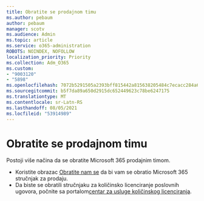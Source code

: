 ```yaml
---
title: Obratite se prodajnom timu
ms.author: pebaum
author: pebaum
manager: scotv
ms.audience: Admin
ms.topic: article
ms.service: o365-administration
ROBOTS: NOINDEX, NOFOLLOW
localization_priority: Priority
ms.collection: Adm_O365
ms.custom:
- "9003120"
- "5898"
ms.openlocfilehash: 7072b5291505a2393bff815442a815638205484c7ecacc284a6fc52229fee470
ms.sourcegitcommit: b5f7da89a650d2915dc652449623c78be6247175
ms.translationtype: MT
ms.contentlocale: sr-Latn-RS
ms.lasthandoff: 08/05/2021
ms.locfileid: "53914989"
---
```

# <a name="contact-the-sales-team"></a>Obratite se prodajnom timu

Postoji više načina da se obratite Microsoft 365 prodajnim timom.

- Koristite obrazac  [Obratite nam se](https://go.microsoft.com/fwlink/p/?LinkId=518644&clcid=0x0409) da bi vam se obratio Microsoft 365 stručnjak za prodaju.
- Da biste se obratili stručnjaku za količinsko licenciranje poslovnih ugovora, počnite sa portalom[centar za usluge količinskog licenciranja](https://go.microsoft.com/fwlink/p/?LinkId=329762).
